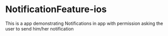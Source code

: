 # NotificationFeature-ios
This is a app demonstrating Notifications in app with permission  asking the user to send him/her notification

